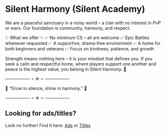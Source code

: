 # Silent Harmony (Silent Academy)

We are a peaceful sanctuary in a noisy world – a clan with no interest in PvP or wars.
Our foundation is community, harmony, and respect.

✨ What we offer ✨
✅ No minimum CS – all are welcome
✅ Epic Battles whenever requested
✅ A supportive, drama-free environment
✅ A home for both beginners and veterans
✅ Focus on kindness, patience, and growth

Strength means nothing here – it is your mindset that defines you.
If you seek a calm and respectful home, where players support one another and peace is the highest value, you belong in Silent Harmony. 🌸

──────── ⋆⋅☆⋅⋆ ────────

🌱 “Grow in silence, shine in harmony.” 🌱

──────── ⋆⋅☆⋅⋆ ────────


## Looking for ads/titles?

Look no further! Find it here: [Ads](ads.md) or [Titles](titles.md)